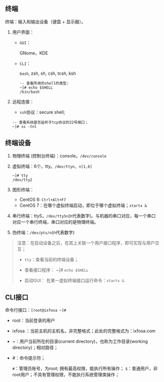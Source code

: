 ## 终端

终端：输入和输出设备（键盘 + 显示器）。

1. 用户界面：

   + `GUI`：

     GNome，KDE

   + `CLI`：

     `bash`, zsh, sh, csh, tcsh, ksh

     ```shell
     -- 查看所用的shell的类型:
     ~]# echo $SHELL
     /bin/bash
     ```

2. 远程连接：

   + `ssh`协议：secure shell;

   ```shell
   -- 查看系统是否监听于tcp协议的22号端口；
   ~]# ss -tnl			
   ```

   

## 终端设备

1. 物理终端 (控制台终端)：console。`/dev/console`

2. 虚拟终端：6个，tty。`/dev/ttyn, n[1,6]`

   ```shell
   ~]# tty
   /dev/tty2
   ```

3. 图形终端：

   * CentOS 6: `Ctrl+Alt+F7`
   * CentOS 7：在哪个虚拟终端启动，即位于哪个虚拟终端；`startx &`

4. 串行终端：ttyS，`/dev/ttySn`(n代表数字)。与机器的串口对应，每一个串口对应一个串行终端，串口对应的是物理终端。

5. 伪终端：`/dev/pts/n`(n代表数字)



> 注意：在启动设备之后，在其上关联一个用户接口程序，即可实现与用户交互；
>
> + `tty`：查看当前的终端设备；
>
> + 查看接口程序：
>   ~]# `echo $SHELL`
> + 启动GUI：
>   在某一虚拟终端接口运行命令：`startx &`



## CLI接口

命令行接口：`[root@ixfosa ~]#`

+ root：当前登录的用户

+ ixfosa ：当前主机的主机名，非完整格式；此处的完整格式为：ixfosa.com

+ ~：用户当前所在的目录(current directory)，也称为工作目录(working directory)；相对路径；

+ #：命令提示符；

  `#`：管理员账号，为root; 拥有最高权限，能执行所有操作；
  `$`：普通用户，非root用户；不具有管理权限，不能执行系统管理类操作；

